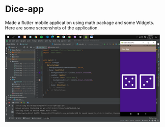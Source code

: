 # Dice-app

Made a flutter mobile application using math package and some Widgets. Here are some screenshots of the application.

![Screenshot](ss.png)
